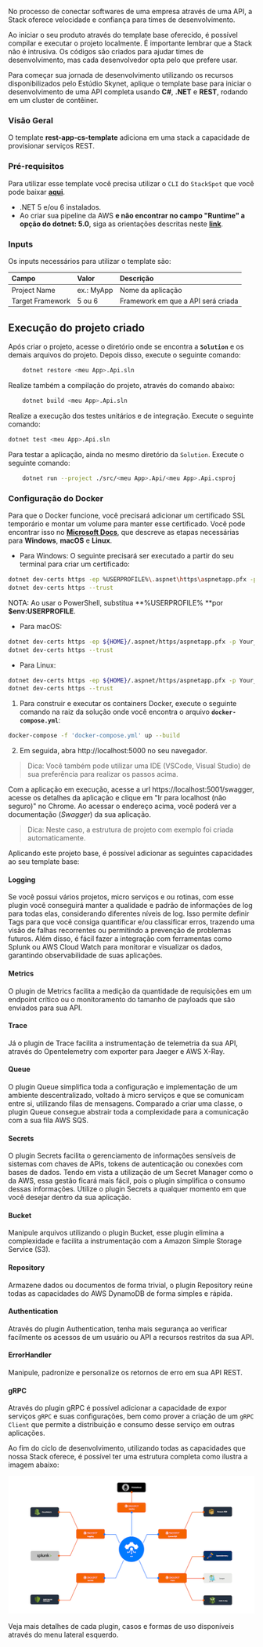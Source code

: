 No processo de conectar softwares de uma empresa através de uma API, a Stack oferece velocidade e confiança para times de desenvolvimento.

Ao iniciar o seu produto através do template base oferecido, é possível compilar e executar o projeto localmente. É importante lembrar que a Stack não é intrusiva. Os códigos são criados para ajudar times de desenvolvimento, mas cada desenvolvedor opta pelo que prefere usar. 

Para começar sua jornada de desenvolvimento utilizando os recursos disponibilizados pelo Estúdio Skynet, aplique o template base para iniciar o desenvolvimento de uma API completa usando **C#**, **.NET** e **REST**, rodando em um cluster de contêiner.  

### Visão Geral
O template **rest-app-cs-template** adiciona em uma stack a capacidade de provisionar serviços REST.

### Pré-requisitos
Para utilizar esse template você precisa utilizar o `CLI` do `StackSpot` que você pode baixar [**aqui**](https://stackspot.com.br/).
- .NET 5 e/ou 6 instalados.
- Ao criar sua pipeline da AWS **e não encontrar no campo "Runtime" a opção do dotnet: 5.0**, siga as orientações descritas neste [**link**](https://confluence-itau.tecnologia.prod.ops.aws.cloud.ihf/x/GDaYJ).

### Inputs
Os inputs necessários para utilizar o template são:  

| **Campo** | **Valor** | **Descrição** |
| :--- | :--- | :--- |
| Project Name| ex.: MyApp | Nome da aplicação  |
| Target Framework| 5 ou 6 | Framework em que a API será criada  |

## Execução do projeto criado

Após criar o projeto, acesse o diretório onde se encontra a **`Solution`** e os demais arquivos do projeto. Depois disso, execute o seguinte comando:

```bash
    dotnet restore <meu App>.Api.sln
```

Realize também a compilação do projeto, através do comando abaixo:

```bash
    dotnet build <meu App>.Api.sln
```

Realize a execução dos testes unitários e de integração. Execute o seguinte comando:

```bash
dotnet test <meu App>.Api.sln
```

Para testar a aplicação, ainda no mesmo diretório da `Solution`. Execute o seguinte comando:

```bash
    dotnet run --project ./src/<meu App>.Api/<meu App>.Api.csproj
```

### Configuração do Docker

Para que o Docker funcione, você precisará adicionar um certificado SSL temporário e montar um volume para manter esse certificado.
Você pode encontrar isso no [**Microsoft Docs**](https://docs.microsoft.com/en-us/aspnet/core/security/docker-https?view=aspnetcore-6.0), que descreve as etapas necessárias para **Windows**, **macOS** e **Linux**.

- Para Windows:
O seguinte precisará ser executado a partir do seu terminal para criar um certificado:

```bash
dotnet dev-certs https -ep %USERPROFILE%\.aspnet\https\aspnetapp.pfx -p Your_password123
dotnet dev-certs https --trust
```

NOTA: Ao usar o PowerShell, substitua **%USERPROFILE% **por **$env:USERPROFILE**.

- Para macOS:
```bash
dotnet dev-certs https -ep ${HOME}/.aspnet/https/aspnetapp.pfx -p Your_password123
dotnet dev-certs https --trust
```

- Para Linux:
```bash
dotnet dev-certs https -ep ${HOME}/.aspnet/https/aspnetapp.pfx -p Your_password123
dotnet dev-certs https --trust
```

1. Para construir e executar os containers Docker, execute o seguinte comando na raiz da solução onde você encontra o arquivo **`docker-compose.yml`**:

 ```bash
 docker-compose -f 'docker-compose.yml' up --build
 ```

2. Em seguida, abra http://localhost:5000 no seu navegador.

> Dica: Você também pode utilizar uma IDE (VSCode, Visual Studio) de sua preferência para realizar os passos acima.

Com a aplicação em execução, acesse a url https://localhost:5001/swagger, acesse os detalhes da aplicação e clique em "Ir para localhost (não seguro)" no Chrome. Ao acessar o endereço acima, você poderá ver a documentação (*Swagger*) da sua aplicação.

> Dica: Neste caso, a estrutura de projeto com exemplo foi criada automaticamente. 

Aplicando este projeto base, é possível adicionar as seguintes capacidades ao seu template base:

#### Logging  
 Se você possui vários projetos, micro serviços e ou rotinas, com esse plugin você conseguirá manter a qualidade e padrão de informações de log para todas elas, considerando diferentes níveis de log.  Isso permite definir Tags para que você consiga quantificar e/ou classificar erros, trazendo uma visão de falhas recorrentes ou permitindo a prevenção de problemas futuros. 
 Além disso, é fácil fazer a integração com ferramentas como Splunk ou AWS Cloud Watch para monitorar e visualizar os dados, garantindo observabilidade de suas aplicações.

#### Metrics  
O plugin de Metrics facilita a medição da quantidade de requisições em um endpoint crítico ou o monitoramento do tamanho de payloads que são enviados para sua API.

#### Trace  
Já o plugin de Trace facilita a instrumentação de telemetria da sua API, através do Opentelemetry com exporter para Jaeger e AWS X-Ray. 

#### Queue  
O plugin Queue simplifica toda a configuração e implementação de um ambiente descentralizado, voltado à micro serviços e que se comunicam entre si, utilizando filas de mensagens. Comparado a criar uma classe, o plugin Queue consegue abstrair toda a complexidade para a comunicação com a sua fila AWS SQS.

#### Secrets  
O plugin Secrets facilita o gerenciamento de informações sensíveis de sistemas com chaves de APIs, tokens de autenticação ou conexões com bases de dados. Tendo em vista a utilização de um Secret Manager como o da AWS, essa gestão ficará mais fácil, pois o plugin simplifica o consumo dessas informações. Utilize o plugin Secrets a qualquer momento em que você desejar dentro da sua aplicação. 

#### Bucket  
Manipule arquivos utilizando o plugin Bucket, esse plugin elimina a complexidade e facilita a instrumentação com a Amazon Simple Storage Service (S3).

#### Repository  
Armazene dados ou documentos de forma trivial, o plugin Repository reúne todas as capacidades do AWS DynamoDB de forma simples e rápida.

#### Authentication  
Através do plugin Authentication, tenha mais segurança ao verificar facilmente os acessos de um usuário ou API a recursos restritos da sua API. 

#### ErrorHandler  
Manipule, padronize e personalize os retornos de erro em sua API REST.

#### gRPC  
Através do plugin gRPC é possível adicionar a capacidade de expor serviços `gRPC` e suas configurações, bem como prover a criação de um `gRPC Client` que permite a distribuição e consumo desse serviço em outras aplicações.

Ao fim do ciclo de desenvolvimento, utilizando todas as capacidades que nossa Stack oferece, é possível ter uma estrutura completa como ilustra a imagem abaixo:

![Caso de Uso](https://raw.githubusercontent.com/stack-spot/skynet-dotnet-stack/main/use-case.png "Caso de Uso")

Veja mais detalhes de cada plugin, casos e formas de uso disponíveis através do menu lateral esquerdo. 
